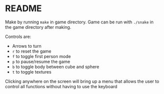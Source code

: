 README
======

Make by running `make` in game directory. Game can be run with `./snake` in the
game directory after making.

Controls are:
* Arrows to turn
* `r` to reset the game
* `f` to toggle first person mode
* `p` to pause/resume the game
* `b` to toggle body between cube and sphere
* `t` to toggle textures

Clicking anywhere on the screen will bring up a menu that allows the user to 
control all functions without having to use the keyboard